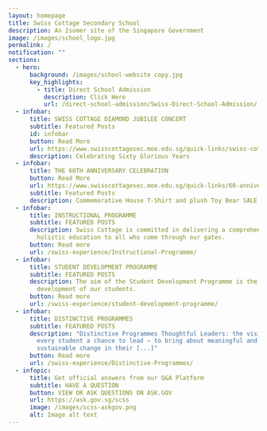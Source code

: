 ```yaml
---
layout: homepage
title: Swiss Cottage Secondary School
description: An Isomer site of the Singapore Government
image: /images/school_logo.jpg
permalink: /
notification: ""
sections:
  - hero:
      background: /images/school-website copy.jpg
      key_highlights:
        - title: Direct School Admission
          description: Click Here
          url: /direct-school-admission/Swiss-Direct-School-Admission/
  - infobar:
      title: SWISS COTTAGE DIAMOND JUBILEE CONCERT
      subtitle: Featured Posts
      id: infobar
      button: Read More
      url: https://www.swisscottagesec.moe.edu.sg/quick-links/swiss-cottage-diamond-jubilee-concert/
      description: Celebrating Sixty Glorious Years
  - infobar:
      title: THE 60TH ANNIVERSARY CELEBRATION
      button: Read More
      url: https://www.swisscottagesec.moe.edu.sg/quick-links/60-anniversary-celebration/
      subtitle: Featured Posts
      description: Commemorative House T-Shirt and plush Toy Bear SALE
  - infobar:
      title: INSTRUCTIONAL PROGRAMME
      subtitle: FEATURED POSTS
      description: Swiss Cottage is committed in delivering a comprehensive and
        holistic education to all who come through our gates.
      button: Read more
      url: /swiss-experience/Instructional-Programme/
  - infobar:
      title: STUDENT DEVELOPMENT PROGRAMME
      subtitle: FEATURED POSTS
      description: The aim of the Student Development Programme is the holistic
        development of our students.
      button: Read more
      url: /swiss-experience/student-development-programme/
  - infobar:
      title: DISTINCTIVE PROGRAMMES
      subtitle: FEATURED POSTS
      description: "Distinctive Programmes Thoughtful Leaders: the vision of giving
        every student a chance to lead – to bring about meaningful and
        sustainable change in their [...]"
      button: Read more
      url: /swiss-experience/Distinctive-Programmes/
  - infopic:
      title: Get official answers from our Q&A Platform
      subtitle: HAVE A QUESTION
      button: VIEW OR ASK QUESTIONS ON ASK.GOV
      url: https://ask.gov.sg/scss
      image: /images/scss-askgov.png
      alt: Image alt text
---
```

